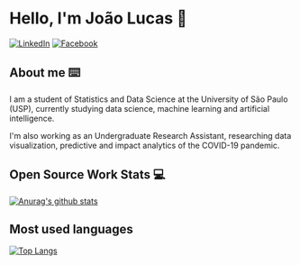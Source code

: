 # Hello, I'm João Lucas 👋

[![LinkedIn](https://img.shields.io/static/v1?label=LinkedIn&message=%20&color=blue&logo=LinkedIn&style=flat-square&logoColor=white)](https://www.linkedin.com/in/jo%C3%A3o-lucas-liberato-a78594208/)
[![Facebook](https://img.shields.io/static/v1?label=Facebook&message=%20&color=blue&logo=Facebook&style=flat-square&logoColor=white)](https://www.facebook.com/profile.php?id=100046698726845)

## About me ⌨️	

I am a student of Statistics and Data Science at the University of São Paulo (USP), currently studying data science, machine learning and artificial intelligence. 

I'm also working as an Undergraduate Research Assistant, researching data visualization, predictive and impact analytics of the COVID-19 pandemic.

## Open Source Work Stats 💻 
[![Anurag's github stats](https://github-readme-stats.vercel.app/api?username=joaoolucas)](https://github.com/anuraghazra/github-readme-stats)

## Most used languages

[![Top Langs](https://github-readme-stats.vercel.app/api/top-langs/?username=joaoolucas)](https://github.com/anuraghazra/github-readme-stats)
